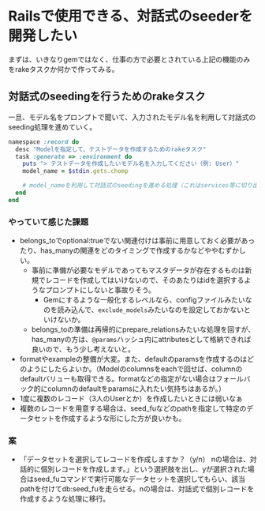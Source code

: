 # Railsで使用できる、対話式のseederを開発したい

まずは、いきなりgemではなく、仕事の方で必要とされている上記の機能のみをrakeタスクか何かで作ってみる。

## 対話式のseedingを行うためのrakeタスク
一旦、モデル名をプロンプトで聞いて、入力されたモデル名を利用して対話式のseeding処理を進めていく。

```ruby
namespace :record do
  desc "Modelを指定して、テストデータを作成するためのrakeタスク"
  task :generate => :environment do
    puts "> テストデータを作成したいモデル名を入力してください（例: User）"
    model_name = $stdin.gets.chomp

    # model_nameを利用して対話式のseedingを進める処理（これはservices等に切り出す）
  end
end

```

### やっていて感じた課題
- belongs_toでoptional:trueでない関連付けは事前に用意しておく必要があったり、has_manyの関連をどのタイミングで作成するかなどややむずかしい。
  - 事前に準備が必要なモデルであってもマスタデータが存在するものは新規でレコードを作成してはいけないので、そのあたりはidを選択するようなプロンプトにしないと事故りそう。
    - Gemにするような一般化するレベルなら、configファイルみたいなのを読み込んで、`exclude_models`みたいなのを設定しておかないといけないか。
  - belongs_toの準備は再帰的にprepare_relationsみたいな処理を回すが、has_manyの方は、`@params`ハッシュ内にattributesとして格納できれば良いので、もう少し考えないと。 
- formatやexampleの整備が大変。また、defaultのparamsを作成するのはどのようにしたらよいか。（Modelのcolumnsをeachで回せば、columnのdefaultバリューも取得できる。formatなどの指定がない場合はフォールバック的にcolumnのdefaultをparamsに入れたい気持ちはあるが。）
- 1度に複数のレコード（3人のUserとか）を作成したいときには弱いなぁ
- 複数のレコードを用意する場合は、seed_fuなどのpathを指定して特定のデータセットを作成するような形にした方が良いかも。

### 案
- 「データセットを選択してレコードを作成しますか？（y/n） nの場合は、対話的に個別レコードを作成します。」という選択肢を出し、yが選択された場合はseed_fuコマンドで実行可能なデータセットを選択してもらい、該当pathを付けてdb:seed_fuを走らせる。nの場合は、対話式で個別レコードを作成するような処理に移行。
